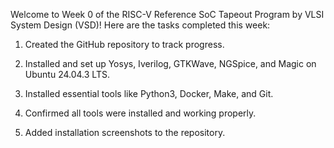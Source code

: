 Welcome to Week 0 of the RISC-V Reference SoC Tapeout Program by VLSI System Design (VSD)! Here are the tasks completed this week:

1. Created the GitHub repository to track progress.

2. Installed and set up Yosys, Iverilog, GTKWave, NGSpice, and Magic on Ubuntu 24.04.3 LTS.

3. Installed essential tools like Python3, Docker, Make, and Git.

4. Confirmed all tools were installed and working properly.

5. Added installation screenshots to the repository.
